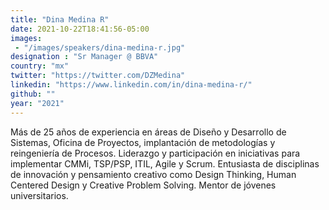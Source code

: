 ```yaml
---
title: "Dina Medina R"
date: 2021-10-22T18:41:56-05:00
images: 
 - "/images/speakers/dina-medina-r.jpg"
designation : "Sr Manager @ BBVA"
country: "mx"
twitter: "https://twitter.com/DZMedina"
linkedin: "https://www.linkedin.com/in/dina-medina-r/"
github: ""
year: "2021"
---
```


Más de 25 años de experiencia en áreas de Diseño y Desarrollo de Sistemas, Oficina de Proyectos, implantación de metodologías y reingeniería de Procesos. Liderazgo y participación en iniciativas para implementar CMMi, TSP/PSP, ITIL, Agile y Scrum.
Entusiasta de disciplinas de innovación y pensamiento creativo como Design Thinking, Human Centered Design y Creative Problem Solving. Mentor de jóvenes universitarios. 